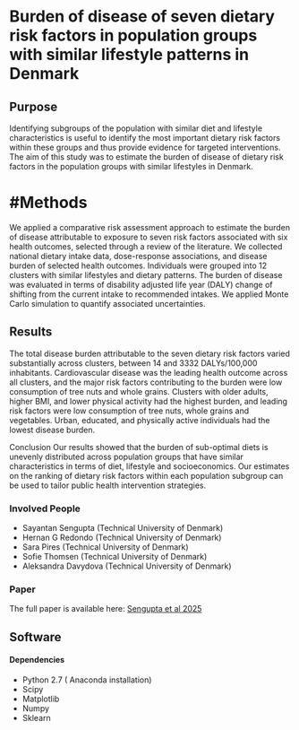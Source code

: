 # Burden of disease of seven dietary risk factors in population groups with similar lifestyle patterns in Denmark 
## Purpose
Identifying subgroups of the population with similar diet and lifestyle characteristics is useful to identify the most important dietary risk factors within these groups and thus provide evidence for targeted interventions. The aim of this study was to estimate the burden of disease of dietary risk factors in the population groups with similar lifestyles in Denmark.

# #Methods
We applied a comparative risk assessment approach to estimate the burden of disease attributable to exposure to seven risk factors associated with six health outcomes, selected through a review of the literature. We collected national dietary intake data, dose-response associations, and disease burden of selected health outcomes. Individuals were grouped into 12 clusters with similar lifestyles and dietary patterns. The burden of disease was evaluated in terms of disability adjusted life year (DALY) change of shifting from the current intake to recommended intakes. We applied Monte Carlo simulation to quantify associated uncertainties.

## Results
The total disease burden attributable to the seven dietary risk factors varied substantially across clusters, between 14 and 3332 DALYs/100,000 inhabitants. Cardiovascular disease was the leading health outcome across all clusters, and the major risk factors contributing to the burden were low consumption of tree nuts and whole grains. Clusters with older adults, higher BMI, and lower physical activity had the highest burden, and leading risk factors were low consumption of tree nuts, whole grains and vegetables. Urban, educated, and physically active individuals had the lowest disease burden.

Conclusion
Our results showed that the burden of sub-optimal diets is unevenly distributed across population groups that have similar characteristics in terms of diet, lifestyle and socioeconomics. Our estimates on the ranking of dietary risk factors within each population subgroup can be used to tailor public health intervention strategies.

### Involved People
* Sayantan Sengupta (Technical University of Denmark)
* Hernan G Redondo (Technical University of Denmark)
* Sara Pires (Technical University of Denmark)
* Sofie Thomsen (Technical University of Denmark)
* Aleksandra Davydova (Technical University of Denmark) 

### Paper

The full paper is available here: [Sengupta et al 2025](https://link.springer.com/article/10.1007/s00394-025-03715-9#citeas) 

## Software 
#### Dependencies
* Python 2.7 ( Anaconda installation)
* Scipy
* Matplotlib
* Numpy
* Sklearn
